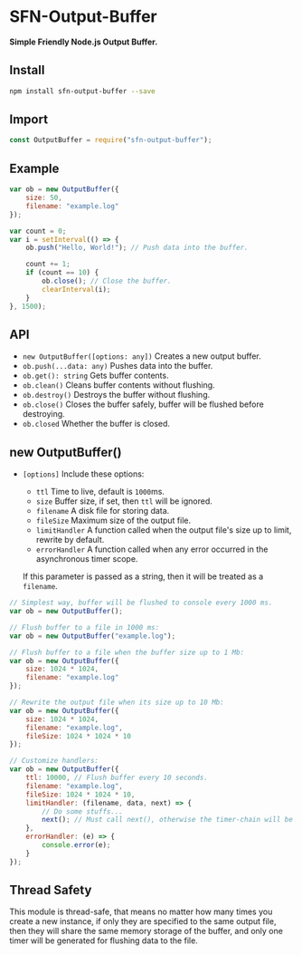 # SFN-Output-Buffer

**Simple Friendly Node.js Output Buffer.**

## Install

```sh
npm install sfn-output-buffer --save
```

## Import

```javascript
const OutputBuffer = require("sfn-output-buffer");
```

## Example

```javascript
var ob = new OutputBuffer({
    size: 50,
    filename: "example.log"
});

var count = 0;
var i = setInterval(() => {
    ob.push("Hello, World!"); // Push data into the buffer.

    count += 1;
    if (count == 10) {
        ob.close(); // Close the buffer.
        clearInterval(i);
    }
}, 1500);
```

## API

- `new OutputBuffer([options: any])` Creates a new output buffer.
- `ob.push(...data: any)` Pushes data into the buffer.
- `ob.get(): string` Gets buffer contents.
- `ob.clean()` Cleans buffer contents without flushing.
- `ob.destroy()` Destroys the buffer without flushing.
- `ob.close()` Closes the buffer safely, buffer will be flushed before 
    destroying.
- `ob.closed` Whether the buffer is closed.

## new OutputBuffer()

- `[options]` Include these options:
    - `ttl` Time to live, default is `1000`ms.
    - `size` Buffer size, if set, then `ttl` will be ignored.
    - `filename` A disk file for storing data.
    - `fileSize` Maximum size of the output file.
    - `limitHandler` A function called when the output file's size up to 
        limit, rewrite by default.
    - `errorHandler` A function called when any error occurred in the 
        asynchronous timer scope.
    
    If this parameter is passed as a string, then it will be treated as 
    a `filename`.

```javascript
// Simplest way, buffer will be flushed to console every 1000 ms.
var ob = new OutputBuffer();

// Flush buffer to a file in 1000 ms:
var ob = new OutputBuffer("example.log");

// Flush buffer to a file when the buffer size up to 1 Mb:
var ob = new OutputBuffer({
    size: 1024 * 1024,
    filename: "example.log"
});

// Rewrite the output file when its size up to 10 Mb:
var ob = new OutputBuffer({
    size: 1024 * 1024,
    filename: "example.log",
    fileSize: 1024 * 1024 * 10
});

// Customize handlers:
var ob = new OutputBuffer({
    ttl: 10000, // Flush buffer every 10 seconds.
    filename: "example.log",
    fileSize: 1024 * 1024 * 10,
    limitHandler: (filename, data, next) => {
        // Do some stuffs...
        next(); // Must call next(), otherwise the timer-chain will be broken.
    },
    errorHandler: (e) => {
        console.error(e);
    }
});
```

## Thread Safety

This module is thread-safe, that means no matter how many times you create a 
new instance, if only they are specified to the same output file, then they 
will share the same memory storage of the buffer, and only one timer will be 
generated for flushing data to the file.